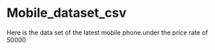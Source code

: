 # Mobile_dataset_csv
Here  is the data set of the latest  mobile phone.under the price rate of 50000
